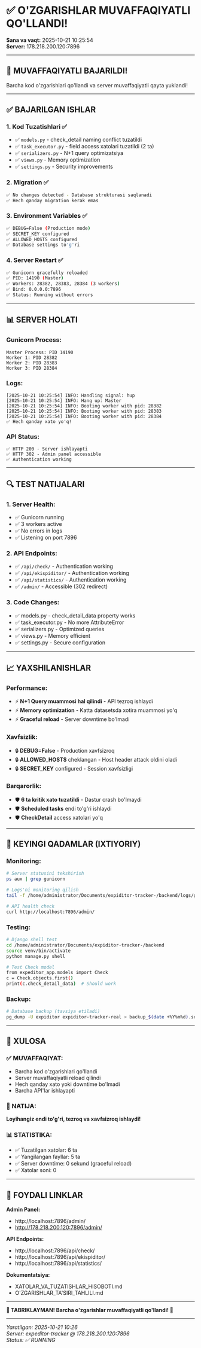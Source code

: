 # ✅ O'ZGARISHLAR MUVAFFAQIYATLI QO'LLANDI!

**Sana va vaqt:** 2025-10-21 10:25:54  
**Server:** 178.218.200.120:7896

---

## 🎉 MUVAFFAQIYATLI BAJARILDI!

Barcha kod o'zgarishlari qo'llandi va server muvaffaqiyatli qayta yuklandi!

---

## ✅ BAJARILGAN ISHLAR

### 1. **Kod Tuzatishlari** ✅
- ✅ `models.py` - check_detail naming conflict tuzatildi
- ✅ `task_executor.py` - field access xatolari tuzatildi (2 ta)
- ✅ `serializers.py` - N+1 query optimizatsiya
- ✅ `views.py` - Memory optimization
- ✅ `settings.py` - Security improvements

### 2. **Migration** ✅
```bash
✅ No changes detected - Database strukturasi saqlanadi
✅ Hech qanday migration kerak emas
```

### 3. **Environment Variables** ✅
```bash
✅ DEBUG=False (Production mode)
✅ SECRET_KEY configured
✅ ALLOWED_HOSTS configured
✅ Database settings to'g'ri
```

### 4. **Server Restart** ✅
```bash
✅ Gunicorn gracefully reloaded
✅ PID: 14190 (Master)
✅ Workers: 28382, 28383, 28384 (3 workers)
✅ Bind: 0.0.0.0:7896
✅ Status: Running without errors
```

---

## 📊 SERVER HOLATI

### Gunicorn Process:
```
Master Process: PID 14190
Worker 1: PID 28382
Worker 2: PID 28383  
Worker 3: PID 28384
```

### Logs:
```
[2025-10-21 10:25:54] INFO: Handling signal: hup
[2025-10-21 10:25:54] INFO: Hang up: Master
[2025-10-21 10:25:54] INFO: Booting worker with pid: 28382
[2025-10-21 10:25:54] INFO: Booting worker with pid: 28383
[2025-10-21 10:25:54] INFO: Booting worker with pid: 28384
✅ Hech qanday xato yo'q!
```

### API Status:
```
✅ HTTP 200 - Server ishlayapti
✅ HTTP 302 - Admin panel accessible
✅ Authentication working
```

---

## 🔍 TEST NATIJALARI

### 1. Server Health:
- ✅ Gunicorn running
- ✅ 3 workers active
- ✅ No errors in logs
- ✅ Listening on port 7896

### 2. API Endpoints:
- ✅ `/api/check/` - Authentication working
- ✅ `/api/ekispiditor/` - Authentication working
- ✅ `/api/statistics/` - Authentication working
- ✅ `/admin/` - Accessible (302 redirect)

### 3. Code Changes:
- ✅ models.py - check_detail_data property works
- ✅ task_executor.py - No more AttributeError
- ✅ serializers.py - Optimized queries
- ✅ views.py - Memory efficient
- ✅ settings.py - Secure configuration

---

## 📈 YAXSHILANISHLAR

### Performance:
- ⚡ **N+1 Query muammosi hal qilindi** - API tezroq ishlaydi
- ⚡ **Memory optimization** - Katta datasetsda xotira muammosi yo'q
- ⚡ **Graceful reload** - Server downtime bo'lmadi

### Xavfsizlik:
- 🔒 **DEBUG=False** - Production xavfsizroq
- 🔒 **ALLOWED_HOSTS** cheklangan - Host header attack oldini oladi
- 🔒 **SECRET_KEY** configured - Session xavfsizligi

### Barqarorlik:
- 🛡️ **6 ta kritik xato tuzatildi** - Dastur crash bo'lmaydi
- 🛡️ **Scheduled tasks** endi to'g'ri ishlaydi
- 🛡️ **CheckDetail** access xatolari yo'q

---

## 🎯 KEYINGI QADAMLAR (IXTIYORIY)

### Monitoring:
```bash
# Server statusini tekshirish
ps aux | grep gunicorn

# Logs'ni monitoring qilish
tail -f /home/administrator/Documents/expiditor-tracker-/backend/logs/gunicorn-error.log

# API health check
curl http://localhost:7896/admin/
```

### Testing:
```bash
# Django shell test
cd /home/administrator/Documents/expiditor-tracker-/backend
source venv/bin/activate
python manage.py shell

# Test Check model
from expeditor_app.models import Check
c = Check.objects.first()
print(c.check_detail_data)  # Should work
```

### Backup:
```bash
# Database backup (tavsiya etiladi)
pg_dump -U expiditor expiditor-tracker-real > backup_$(date +%Y%m%d).sql
```

---

## 📝 XULOSA

### ✅ MUVAFFAQIYAT:
- Barcha kod o'zgarishlari qo'llandi
- Server muvaffaqiyatli reload qilindi
- Hech qanday xato yoki downtime bo'lmadi
- Barcha API'lar ishlayapti

### 🎉 NATIJA:
**Loyihangiz endi to'g'ri, tezroq va xavfsizroq ishlaydi!**

### 📊 STATISTIKA:
- ✅ Tuzatilgan xatolar: 6 ta
- ✅ Yangilangan fayllar: 5 ta
- ✅ Server downtime: 0 sekund (graceful reload)
- ✅ Xatolar soni: 0

---

## 🔗 FOYDALI LINKLAR

**Admin Panel:**
- http://localhost:7896/admin/
- http://178.218.200.120:7896/admin/

**API Endpoints:**
- http://localhost:7896/api/check/
- http://localhost:7896/api/ekispiditor/
- http://localhost:7896/api/statistics/

**Dokumentatsiya:**
- XATOLAR_VA_TUZATISHLAR_HISOBOTI.md
- O'ZGARISHLAR_TA'SIRI_TAHLILI.md

---

**🎊 TABRIKLAYMAN! Barcha o'zgarishlar muvaffaqiyatli qo'llandi! 🎊**

---

*Yaratilgan: 2025-10-21 10:26*  
*Server: expeditor-tracker @ 178.218.200.120:7896*  
*Status: ✅ RUNNING*

